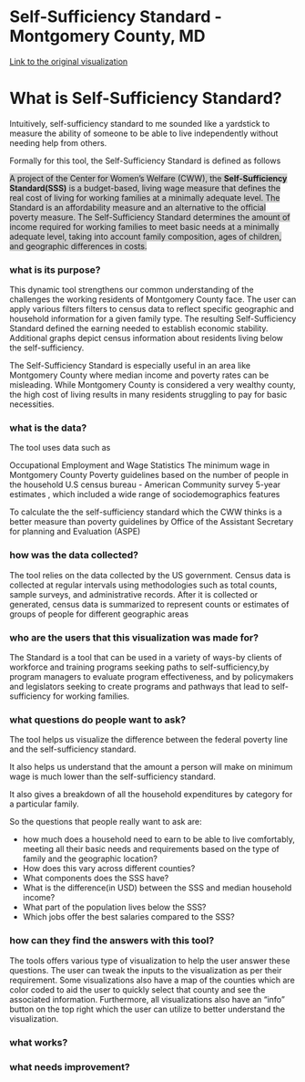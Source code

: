 <link rel="icon" type="image/x-icon" href="favicon.ico">

# Self-Sufficiency Standard - Montgomery County, MD

[Link to the original visualization ](https://public.tableau.com/app/profile/countystat/viz/Self-SufficiencyStandard_FD3/Title)

# What is Self-Sufficiency Standard?


Intuitively, self-sufficiency standard to me sounded like a yardstick to measure the ability of someone to be able to live independently without needing help from others.


Formally for this tool, the Self-Sufficiency Standard is defined as follows

<span style="background: #ccc;">
A project of the Center for Women’s Welfare (CWW), the <strong>Self-Sufficiency Standard(SSS)</strong> is a budget-based, living wage measure that defines the real cost of living for working families at a minimally adequate level. The Standard is an affordability measure and an alternative to the official poverty measure.
The Self-Sufficiency Standard determines the amount of income required for working families to meet basic needs at a minimally adequate level, taking into account family composition, ages of children, and geographic differences in costs.
</span>






### what is its purpose?

This dynamic tool  strengthens our common understanding of the challenges the working residents of Montgomery County face. The user can apply various filters filters to census data to reflect specific geographic and household information for a given family type. The resulting Self-Sufficiency Standard defined the earning needed to establish economic stability. Additional graphs depict census information about residents living below the self-sufficiency.

The Self-Sufficiency Standard is especially useful in an area like Montgomery County where median income and poverty rates can be misleading. While Montgomery County is considered a very wealthy county, the high cost of living results in many residents struggling to pay
for basic necessities.





### what is the data?
The tool uses data such as

Occupational Employment and Wage Statistics
The minimum wage in Montgomery County
Poverty guidelines based on the number of people in the household
U.S census bureau - American Community survey 5-year estimates ,  which included a wide range of sociodemographics features 

To calculate the the self-sufficiency standard which the CWW thinks is a better measure than poverty guidelines by Office of the Assistant Secretary for planning and Evaluation  (ASPE)


### how was the data collected?
The tool relies on the data collected by the US government.
Census data is collected at regular intervals using methodologies such as total counts, sample surveys, and administrative records. After it is collected or generated, census data is summarized to represent counts or estimates of groups of people for different geographic areas

### who are the users that this visualization was made for?

The Standard is a tool that can be used in a variety of ways-by clients of workforce and training programs seeking paths to self-sufficiency,by program managers to evaluate program effectiveness, and by policymakers and legislators seeking to create programs and pathways that lead to self-sufficiency for working families.



### what questions do people want to ask?

The tool helps us visualize the difference between the federal poverty line and the self-sufficiency standard.

It also helps us understand that the amount a person will make on minimum wage is much lower than the self-sufficiency standard.

It also gives a breakdown of all the household expenditures by category for a particular family.

So the questions that people really want to ask are:

<ul> 
<li>how much does a household need to earn to be able to live comfortably, meeting all their basic needs and requirements based on the type of family and the geographic location?
</li>
<li>
How does this vary across different counties?
</li>
<li>
What components does the SSS have?
</li>
<li>
What is the difference(in USD) between the SSS and median household income?
</li>
<li>
What part of the population lives below the SSS?
</li>
<li>
Which jobs offer the best salaries compared to the SSS?
</li>
</ul>

### how can they find the answers with this tool?

The tools offers various type of visualization to help the user answer these questions.
The user can tweak the inputs to the visualization as per their requirement.
Some visualizations also have a map of the counties which are color coded to aid the user to quickly select that county and see the associated information.
Furthermore, all visualizations also have an “info” button on the top right which the user can utilize to better understand the visualization.

### what works?


### what needs improvement?





